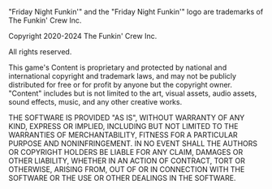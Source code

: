 "Friday Night Funkin'" and the "Friday Night Funkin'" logo are trademarks of The
Funkin' Crew Inc.

Copyright 2020-2024 The Funkin' Crew Inc.

All rights reserved.

This game's Content is proprietary and protected by national and international
copyright and trademark laws, and may not be publicly distributed for free or
for profit by anyone but the copyright owner. "Content" includes but is not
limited to the art, visual assets, audio assets, sound effects, music, and any
other creative works.

THE SOFTWARE IS PROVIDED "AS IS", WITHOUT WARRANTY OF ANY KIND, EXPRESS OR
IMPLIED, INCLUDING BUT NOT LIMITED TO THE WARRANTIES OF MERCHANTABILITY, FITNESS
FOR A PARTICULAR PURPOSE AND NONINFRINGEMENT. IN NO EVENT SHALL THE AUTHORS OR
COPYRIGHT HOLDERS BE LIABLE FOR ANY CLAIM, DAMAGES OR OTHER LIABILITY, WHETHER
IN AN ACTION OF CONTRACT, TORT OR OTHERWISE, ARISING FROM, OUT OF OR IN
CONNECTION WITH THE SOFTWARE OR THE USE OR OTHER DEALINGS IN THE SOFTWARE.
